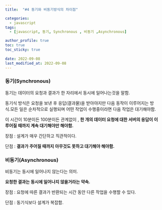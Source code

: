 ```yaml
---
title:  "#4 동기와 비동기방식의 차이점"

categories:
  - javascript
tags:
  - [javascript, 동기, Synchronous , 비동기 ,Asynchronous]

author_profile: true
toc: true
toc_sticky: true
 
date: 2022-09-08
last_modified_at: 2022-09-08
---
```



### 동기(Synchronous)

동기는 데이터의 요청과 결과가 한 자리에서 동시에 일어나는것을 말함.

동기식 방식은 요청을 보낸 후 응답(결과물)을 받아야지만 다음 동작이 이루어지는 방식.모든 일은 순차적으로 실행되며 어떤 작업이 수행중이라면 다음 작업은 대기해야함.

이 시간이 10분이든 100분이든 관계없이 , **한 개의 데이터 요청에 대한 서버의 응답이 이루어질 때까지 계속 대기해야만 해야함.**

장점 : 설계가 매우 간단하고 직관적이다.

단점 : **결과가 주어질 때까지 아무것도 못하고 대기해야 해야함.**

### 비동기(Asynchronous)

비동기는 동시에 일어나지 않는다는 의미.

**요청한 결과는 동시에 일어나지 않을거라는 약속.**

장점 : 요청에 따른 결과가 반환되는 시간 동안 다른 작업을 수행할 수 있다.

단점 : 동기식보다 설계가 복잡함.